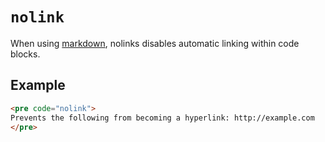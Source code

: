 # `nolink`

When using [markdown](format), nolinks disables automatic linking within code blocks.

## Example

```HTML
<pre code="nolink"> 
Prevents the following from becoming a hyperlink: http://example.com
</pre>
``` 
